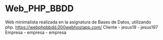 # Web_PHP_BBDD
Web minimalista realizada en la asignatura de Bases de Datos, utilizando php. 
https://webphpbbdd.000webhostapp.com/
Cliente - jesus19 - jesus197
Empresa - empresa - empresa
